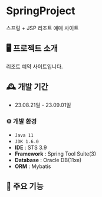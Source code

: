# SpringProject
스프링 + JSP 리조트 예매 사이트


## 🖥️ 프로젝트 소개
리조트 예약 사이트입니다.
<br>

## 🕰️ 개발 기간
* 23.08.21일 - 23.09.01일


### ⚙️ 개발 환경
- `Java 11`
- `JDK 1.6.0`
- **IDE** : STS 3.9
- **Framework** : Spring Tool Suite(3)
- **Database** : Oracle DB(11xe)
- **ORM** : Mybatis

## 📌 주요 기능